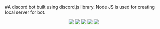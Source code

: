 #A discord bot built using discord.js library.
Node JS is used for creating local server for bot.
<p align="center">
    <img src="https://img.shields.io/badge/Platform-Web-brightgreen.svg" />
  <img src="https://img.shields.io/badge/Application-Discord-green.svg" />
  <img src="https://img.shields.io/badge/Editor-WEB_Strom-0078d7.svg" />
  <img src="https://img.shields.io/badge/Runtime-Node_JS-61dbfb.svg" />
  <img src="https://img.shields.io/badge/Language-JavaScript-f0db4f.svg" />
</p>
